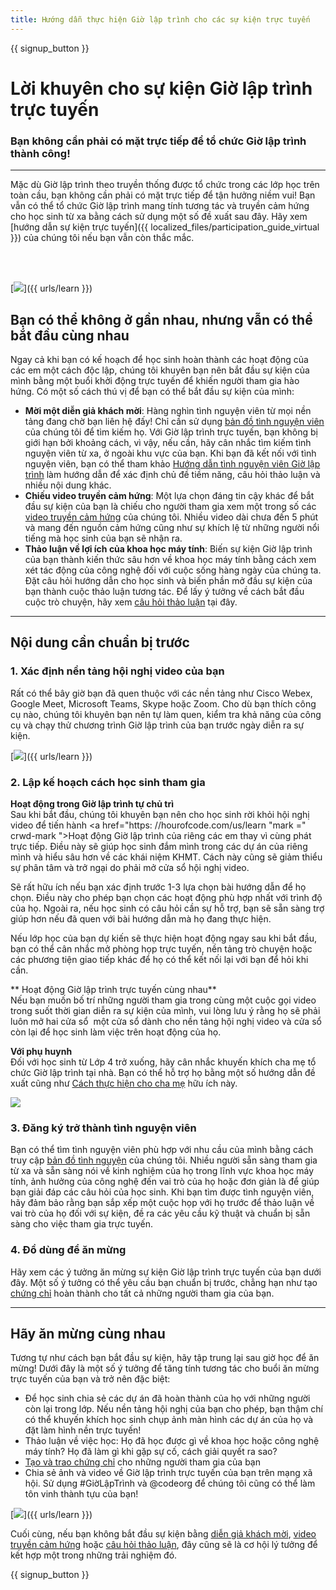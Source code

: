 ```yaml
---
title: Hướng dẫn thực hiện Giờ lập trình cho các sự kiện trực tuyến
---
```


{{ signup_button }}

# Lời khuyên cho sự kiện Giờ lập trình trực tuyến

### Bạn không cần phải có mặt trực tiếp để tổ chức Giờ lập trình thành công!

***

Mặc dù Giờ lập trình theo truyền thống được tổ chức trong các lớp học trên toàn cầu, bạn không cần phải có mặt trực tiếp để tận hưởng niềm vui! Bạn vẫn có thể tổ chức Giờ lập trình mang tính tương tác và truyền cảm hứng cho học sinh từ xa bằng cách sử dụng một số đề xuất sau đây.  Hãy xem [hướng dẫn sự kiện trực tuyến]({{ localized_files/participation_guide_virtual }}) của chúng tôi nếu bạn vẫn còn thắc mắc.

<br><br>

[<img src="/images/fit-600/Marketing/pexels-andrea-piacquadio-3762940.jpg" />]({{ urls/learn }})

## Bạn có thể không ở gần nhau, nhưng vẫn có thể bắt đầu cùng nhau
Ngay cả khi bạn có kế hoạch để học sinh hoàn thành các hoạt động của các em một cách độc lập, chúng tôi khuyên bạn nên bắt đầu sự kiện của mình bằng một buổi khởi động trực tuyến để khiến người tham gia hào hứng. Có một số cách thú vị để bạn có thể bắt đầu sự kiện của mình: 

<ul>
<li><b>Mời một diễn giả khách mời</b>: Hàng nghìn tình nguyện viên từ mọi nền tảng đang chờ bạn liên hệ đấy! Chỉ cần sử dụng <a href="https://code.org/volunteer/local">bản đồ tình nguyện viên</a> của chúng tôi để tìm kiếm họ. Với Giờ lập trình trực tuyến, bạn không bị giới hạn bởi khoảng cách, vì vậy, nếu cần, hãy cân nhắc tìm kiếm tình nguyện viên từ xa, ở ngoài khu vực của bạn. Khi bạn đã kết nối với tình nguyện viên, bạn có thể tham khảo <a href="http://hourofcode.com/us/how-to/volunteers">Hướng dẫn tình nguyện viên Giờ lập trình</a> làm hướng dẫn để xác định chủ đề tiềm năng, câu hỏi thảo luận và nhiều nội dung khác.</li> 
<li><b>Chiếu video truyền cảm hứng</b>: Một lựa chọn đáng tin cậy khác để bắt đầu sự kiện của bạn là chiếu cho người tham gia xem một trong số các <a href="http://hourofcode.com/us/promote/resources#videos">video truyền cảm hứng</a> của chúng tôi. Nhiều video dài chưa đến 5 phút và mang đến nguồn cảm hứng cũng như sự khích lệ từ những người nổi tiếng mà học sinh của bạn sẽ nhận ra.</li> 
<li><b>Thảo luận về lợi ích của khoa học máy tính</b>: Biến sự kiện Giờ lập trình của bạn thành kiến thức sâu hơn về khoa học máy tính bằng cách xem xét tác động của công nghệ đối với cuộc sống hàng ngày của chúng ta. Đặt câu hỏi hướng dẫn cho học sinh và biến phần mở đầu sự kiện của bạn thành cuộc thảo luận tương tác. Để lấy ý tưởng về cách bắt đầu cuộc trò chuyện, hãy xem <a href="https://code.org/csforgood#prompts">câu hỏi thảo luận</a> tại đây.</li>
</ul>

---

## Nội dung cần chuẩn bị trước

### 1. Xác định nền tảng hội nghị video của bạn
Rất có thể bây giờ bạn đã quen thuộc với các nền tảng như Cisco Webex, Google Meet, Microsoft Teams, Skype hoặc Zoom. Cho dù bạn thích công cụ nào, chúng tôi khuyên bạn nên tự làm quen, kiểm tra khả năng của công cụ và chạy thử chương trình Giờ lập trình của bạn trước ngày diễn ra sự kiện.

[<img src="/images/fit-600/Marketing/photo-of-boy-video-calling-with-a-woman-4145197.jpg" />]({{ urls/learn }})

### 2. Lập kế hoạch cách học sinh tham gia
**Hoạt động trong Giờ lập trình tự chủ trì**<br> Sau khi bắt đầu, chúng tôi khuyên bạn nên cho học sinh rời khỏi hội nghị video để tiến hành <a href="https: //hourofcode.com/us/learn "mark =" crwd-mark ">Hoạt động Giờ lập trình</a> của riêng các em thay vì cùng phát trực tiếp. Điều này sẽ giúp học sinh đắm mình trong các dự án của riêng mình và hiểu sâu hơn về các khái niệm KHMT. Cách này cũng sẽ giảm thiểu sự phân tâm và trở ngại do phải mở cửa sổ hội nghị video.

Sẽ rất hữu ích nếu bạn xác định trước 1-3 lựa chọn bài hướng dẫn để họ chọn. Điều này cho phép bạn chọn các hoạt động phù hợp nhất với trình độ của họ. Ngoài ra, nếu học sinh có câu hỏi cần sự hỗ trợ, bạn sẽ sẵn sàng trợ giúp hơn nếu đã quen với bài hướng dẫn mà họ đang thực hiện.

Nếu lớp học của bạn dự kiến sẽ thực hiện hoạt động ngay sau khi bắt đầu, bạn có thể cân nhắc mở phòng họp trực tuyến, nền tảng trò chuyện hoặc các phương tiện giao tiếp khác để họ có thể kết nối lại với bạn để hỏi khi cần.

** Hoạt động Giờ lập trình trực tuyến cùng nhau** <br> Nếu bạn muốn bố trí những người tham gia trong cùng một cuộc gọi video trong suốt thời gian diễn ra sự kiện của mình, vui lòng lưu ý rằng họ sẽ phải luôn mở hai cửa sổ ­ một cửa sổ dành cho nền tảng hội nghị video và cửa sổ còn lại để học sinh làm việc trên hoạt động của họ.

**Với phụ huynh**<br> Đối với học sinh từ Lớp 4 trở xuống, hãy cân nhắc khuyến khích cha mẹ tổ chức Giờ lập trình tại nhà. Bạn có thể hỗ trợ họ bằng một số hướng dẫn đề xuất cũng như <a href="https://hourofcode.com/us/how-to/parents">Cách thực hiện cho cha mẹ</a> hữu ích này.

[<img src="/images/fit-600/Marketing//happy-father-and-child-browsing-laptop-in-bedroom-4545778.jpg" />](https://hourofcode.com/us/how-to/parents)

### 3. Đăng ký trở thành tình nguyện viên
Bạn có thể tìm tình nguyện viên phù hợp với nhu cầu của mình bằng cách truy cập <a href="https://code.org/volunteer/local">bản đồ tình nguyện</a> của chúng tôi. Nhiều người sẵn sàng tham gia từ xa và sẵn sàng nói về kinh nghiệm của họ trong lĩnh vực khoa học máy tính, ảnh hưởng của công nghệ đến vai trò của họ hoặc đơn giản là để giúp bạn giải đáp các câu hỏi của học sinh. Khi bạn tìm được tình nguyện viên, hãy đảm bảo rằng bạn sắp xếp một cuộc họp với họ trước để thảo luận về vai trò của họ đối với sự kiện, đề ra các yêu cầu kỹ thuật và chuẩn bị sẵn sàng cho việc tham gia trực tuyến.

### 4. Đồ dùng để ăn mừng
Hãy xem các ý tưởng ăn mừng sự kiện Giờ lập trình trực tuyến của bạn dưới đây. Một số ý tưởng có thể yêu cầu bạn chuẩn bị trước, chẳng hạn như tạo <a href="https://code.org/certificates">chứng chỉ</a> hoàn thành cho tất cả những người tham gia của bạn.

---

## Hãy ăn mừng cùng nhau

Tương tự như cách bạn bắt đầu sự kiện, hãy tập trung lại sau giờ học để ăn mừng! Dưới đây là một số ý tưởng để tăng tính tương tác cho buổi ăn mừng trực tuyến của bạn và trở nên đặc biệt:

- Để học sinh chia sẻ các dự án đã hoàn thành của họ với những người còn lại trong lớp. Nếu nền tảng hội nghị của bạn cho phép, bạn thậm chí có thể khuyến khích học sinh chụp ảnh màn hình các dự án của họ và đặt làm hình nền trực tuyến!
- Thảo luận về việc học: Họ đã học được gì về khoa học hoặc công nghệ máy tính? Họ đã làm gì khi gặp sự cố, cách giải quyết ra sao?
- <a href="https://code.org/certificates">Tạo và trao chứng chỉ</a> cho những người tham gia của bạn
- Chia sẻ ảnh và video về Giờ lập trình trực tuyến của bạn trên mạng xã hội. Sử dụng #GiờLậpTrình và @codeorg để chúng tôi cũng có thể làm tôn vinh thành tựu của bạn!

[<img src="/images/fit-600/Marketing/g8TUlHzF.jpeg" />]({{ urls/learn }})

Cuối cùng, nếu bạn không bắt đầu sự kiện bằng <a href="https://code.org/volunteer/local">diễn giả khách mời</a>, <a href="https://hourofcode.com/us/promote/resources#">video truyền cảm hứng</a> hoặc <a href="https://code.org/csforgood#prompts">câu hỏi thảo luận</a>, đây cũng sẽ là cơ hội lý tưởng để kết hợp một trong những trải nghiệm đó.

{{ signup_button }}
